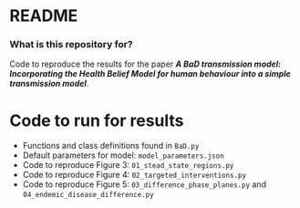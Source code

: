 # README #

### What is this repository for? ###

Code to reproduce the results for the paper ***A BaD transmission model: Incorporating the Health Belief Model for human behaviour into a simple transmission model***.

# Code to run for results

- Functions and class definitions found in `BaD.py`
- Default parameters for model: `model_parameters.json`
- Code to reproduce Figure 3: `01_stead_state_regions.py`
- Code to reproduce Figure 4: `02_targeted_interventions.py`
- Code to reproduce Figure 5: `03_difference_phase_planes.py` and `04_endemic_disease_difference.py`
